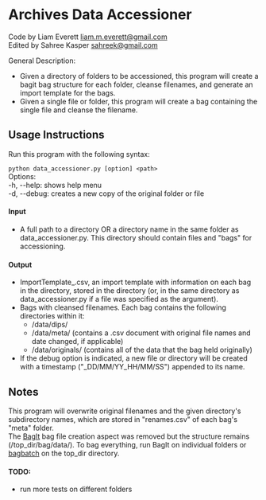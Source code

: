 Archives Data Accessioner
=========================

Code by Liam Everett liam.m.everett@gmail.com  
Edited by Sahree Kasper sahreek@gmail.com

General Description:
* Given a directory of folders to be accessioned, this program will create a bagit bag structure for each folder, cleanse filenames, and generate an import template for the bags.
* Given a single file or folder, this program will create a bag containing the single file and cleanse the filename.

Usage Instructions
------------------
Run this program with the following syntax:

`python data_accessioner.py [option] <path>`  
Options:  
-h, --help: shows help menu  
-d, --debug: creates a new copy of the original folder or file

#### Input
* A full path to a directory OR a directory name in the same folder as data_accessioner.py. This directory should contain files and "bags" for accessioning.

#### Output
* ImportTemplate_<date>.csv, an import template with information on each bag in the directory, stored in the directory (or, in the same directory as data_accessioner.py if a file was specified as the argument).
* Bags with cleansed filenames. Each bag contains the following directories within it:
	* /data/dips/
	* /data/meta/ (contains a .csv document with original file names and date changed, if applicable)
	* /data/originals/ (contains all of the data that the bag held originally)
* If the debug option is indicated, a new file or directory will be created with a timestamp ("_DD/MM/YY_HH/MM/SS") appended to its name.  

Notes
-----
This program will overwrite original filenames and the given directory's subdirectory names, which are stored in "renames.csv" of each bag's "meta" folder.    
The [BagIt](http://en.wikipedia.org/wiki/BagIt) bag file creation aspect was removed but the structure remains (/top_dir/bag/data/). To bag everything, run BagIt on individual folders or [bagbatch](https://wiki.carleton.edu/display/carl/Bagit) on the top_dir directory.

#### TODO:
- run more tests on different folders